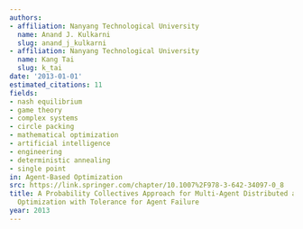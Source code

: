 ```yaml
---
authors:
- affiliation: Nanyang Technological University
  name: Anand J. Kulkarni
  slug: anand_j_kulkarni
- affiliation: Nanyang Technological University
  name: Kang Tai
  slug: k_tai
date: '2013-01-01'
estimated_citations: 11
fields:
- nash equilibrium
- game theory
- complex systems
- circle packing
- mathematical optimization
- artificial intelligence
- engineering
- deterministic annealing
- single point
in: Agent-Based Optimization
src: https://link.springer.com/chapter/10.1007%2F978-3-642-34097-0_8
title: A Probability Collectives Approach for Multi-Agent Distributed and Cooperative
  Optimization with Tolerance for Agent Failure
year: 2013
---
```

